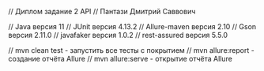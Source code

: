 // Диплом задание 2 API
// Пантази Дмитрий Саввович

// Java версия 11
// JUnit версия 4.13.2
// Allure-maven версия 2.10
// Gson версия 2.11.0
// javafaker версия 1.0.2
// rest-assured версия 5.5.0


// mvn clean test - запустить все тесты с покрытием
// mvn allure:report - создание отчёта Allure
// mvn allure:serve - открытие отчёта Allure
